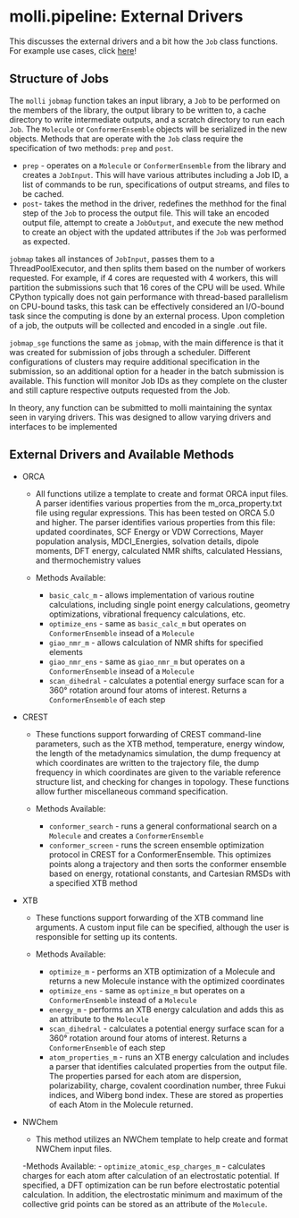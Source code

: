 # molli.pipeline: External Drivers

This discusses the external drivers and a bit how the `Job` class functions. For example use cases, click [here](../../cookbook/012-jobmap.ipynb)!

## Structure of Jobs

The `molli` `jobmap` function takes an input library, a `Job` to be performed on the members of the library, the output library to be written to, a cache directory to write intermediate outputs, and a scratch directory to run each `Job`. The `Molecule` or `ConformerEnsemble` objects will be serialized in the new objects. Methods that are operate with the `Job` class require the specification of two methods: `prep` and `post`.

- `prep` - operates on a `Molecule` or `ConformerEnsemble` from the library and creates a `JobInput`. This will have various attributes including a Job ID, a list of commands to be run, specifications of output streams, and files to be cached. 
- `post`- takes the method in the driver, redefines the methhod for the final step of the `Job` to process the output file. This will take an encoded output file, attempt to create a `JobOutput`, and execute the new method to create an object with the updated attributes if the `Job` was performed as expected. 

`jobmap` takes all instances of `JobInput`, passes them to a ThreadPoolExecutor, and then splits them based on the number of workers requested. For example, if 4 cores are requested with 4 workers, this will partition the submissions such that 16 cores of the CPU will be used. While CPython typically does not gain performance with thread-based parallelism on CPU-bound tasks, this task can be effectively considered an I/O-bound task since the computing is done by an external process.  Upon completion of a job, the outputs will be collected and encoded in a single .out file.

`jobmap_sge` functions the same as `jobmap`, with the main difference is that it was created for submission of jobs through a scheduler. Different configurations of clusters may require additional specification in the submission, so an additional option for a header in the batch submission is available. This function will monitor Job IDs as they complete on the cluster and still capture respective outputs requested from the Job.

In theory, any function can be submitted to molli maintaining the syntax seen in varying drivers. This was designed to allow varying drivers and interfaces to be implemented

## External Drivers and Available Methods

- ORCA
    - All functions utilize a template to create and format ORCA input files. A parser identifies various properties from the m_orca_property.txt file using regular expressions. This has been tested on ORCA 5.0 and higher. The parser identifies various properties from this file: updated coordinates, SCF Energy or VDW Corrections, Mayer population analysis, MDCI_Energies, solvation details, dipole moments, DFT energy, calculated NMR shifts, calculated Hessians, and thermochemistry values

    - Methods Available:
        - `basic_calc_m` - allows implementation of various routine calculations, including single point energy calculations, geometry optimizations, vibrational frequency calculations, etc.
        - `optimize_ens` - same as `basic_calc_m` but operates on `ConformerEnsemble` insead of a `Molecule`
        - `giao_nmr_m` - allows calculation of NMR shifts for specified elements
        - `giao_nmr_ens` - same as `giao_nmr_m` but operates on a `ConformerEnsemble` insead of a `Molecule`
        - `scan_dihedral` - calculates a potential energy surface scan for a 360&deg; rotation around four atoms of interest. Returns a `ConformerEnsemble` of each step

- CREST
    - These functions support forwarding of CREST command-line parameters, such as the XTB method, temperature, energy window, the length of the metadynamics simulation, the dump frequency at which coordinates are written to the trajectory file, the dump frequency in which coordinates are given to the variable reference structure list, and checking for changes in topology. These functions allow further miscellaneous command specification.

    - Methods Available:
        - `conformer_search` - runs a general conformational search on a `Molecule` and creates a `ConformerEnsemble`
        - `conformer_screen` - runs the screen ensemble optimization protocol in CREST for a ConformerEnsemble. This optimizes points along a trajectory and then sorts the conformer ensemble based on energy, rotational constants, and Cartesian RMSDs with a specified XTB method
- XTB
    - These functions support forwarding of the XTB command line arguments. A custom input file can be specified, although the user is responsible for setting up its contents.

    - Methods Available:
        - `optimize_m` - performs an XTB optimization of a Molecule and returns a new Molecule instance with the optimized coordinates
        - `optimize_ens` - same as `optimize_m` but operates on a `ConformerEnsemble` instead of a `Molecule`
        - `energy_m` - performs an XTB energy calculation and adds this as an attribute to the `Molecule`
        - `scan_dihedral` - calculates a potential energy surface scan for a 360&deg; rotation around four atoms of interest. Returns a `ConformerEnsemble` of each step
        - `atom_properties_m` - runs an XTB energy calculation and includes a parser that identifies calculated properties from the output file. The properties parsed for each atom are dispersion, polarizability, charge, covalent coordination number, three Fukui indices, and Wiberg bond index. These are stored as properties of each Atom in the Molecule returned.


- NWChem
    - This method utilizes an NWChem template to help create and format NWChem input files.
    
    -Methods Available:
        - `optimize_atomic_esp_charges_m` - calculates charges for each atom after calculation of an electrostatic potential. If specified, a DFT optimization can be run before electrostatic potential calculation. In addition, the electrostatic minimum and maximum of the collective grid points can be stored as an attribute of the `Molecule`.
